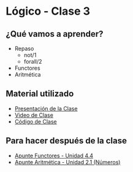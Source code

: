 # Lógico - Clase 3

## ¿Qué vamos a aprender?

* Repaso
  * not/1
  * forall/2
* Functores
* Aritmética

## Material utilizado

* [Presentación de la Clase](https://docs.google.com/presentation/d/1QNbXAAL8QAFK0yHpNP4yRiPCsWQxoD2fHAZD6YzSlOo)
* [Video de Clase](https://youtu.be/1vd0oVm2K6A)
* [Código de Clase](https://github.com/pdep-st/seguimiento/blob/main/seguimiento/2022/logico/practica/clase3.pl)

## Para hacer después de la clase

* [Apunte Functores - Unidad 4.4](https://docs.google.com/document/d/1I8Xvss7LBuUjV-GGiag7C8d9wa3vUB6B37Qi4LG-ts0/edit#heading=h.kch5p2qsmqt6)
* [Apunte Aritmética - Unidad 2.1 (Números)](https://docs.google.com/document/d/1I8Xvss7LBuUjV-GGiag7C8d9wa3vUB6B37Qi4LG-ts0/edit#heading=h.s68si36k6vf8)